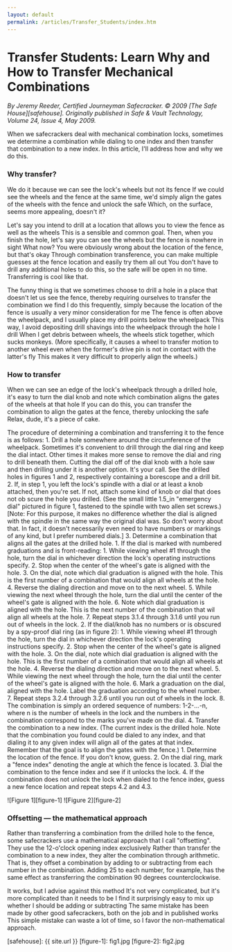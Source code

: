 ```yaml
---
layout: default
permalink: /articles/Transfer_Students/index.htm
---
```


# Transfer Students: Learn Why and How to Transfer Mechanical Combinations
*By Jeremy Reeder, Certified Journeyman Safecracker. © 2009 [The Safe
House][safehouse]. Originally published in _Safe & Vault Technology_, Volume
24, Issue 4, May 2009.*

When we safecrackers deal with mechanical combination locks, sometimes we
determine a combination while dialing to one index and then transfer that
combination to a new index. In this article, I'll address how and why we do
this.

### Why transfer?
We do it because we can see the lock's wheels but not its fence If we could
see the wheels and the fence at the same time, we'd simply align the gates of
the wheels with the fence and unlock the safe Which, on the surface, seems
more appealing, doesn't it?

Let's say you intend to drill at a location that allows you to view the fence
as well as the wheels This is a sensible and common goal.  Then, when you
finish the hole, let's say you can see the wheels but the fence is nowhere in
sight What now?  You were obviously wrong about the location of the fence,
but that's okay Through combination transference, you can make multiple
guesses at the fence location and easily try them all out You don't have to
drill any additional holes to do this, so the safe will be open in no time.
Transferring is cool like that.

The funny thing is that we sometimes choose to drill a hole in a place that
doesn't let us see the fence, thereby requiring ourselves to transfer the
combination we find I do this frequently, simply because the location of the
fence is usually a very minor consideration for me The fence is often above
the wheelpack, and I usually place my drill points below the wheelpack This
way, I avoid depositing drill shavings into the wheelpack through the hole I
drill When I get debris between wheels, the wheels stick together, which
sucks monkeys. (More specifically, it causes a wheel to transfer motion to
another wheel even when the former's drive pin is not in contact with the
latter's fly This makes it very difficult to properly align the wheels.)

### How to transfer
When we can see an edge of the lock's wheelpack through a drilled hole, it's
easy to turn the dial knob and note which combination aligns the gates of the
wheels at that hole If you can do this, you can transfer the combination to
align the gates at the fence, thereby unlocking the safe Relax, dude, it's a
piece of cake.

The procedure of determining a combination and transferring it to the fence is as follows:
    1. Drill a hole somewhere around the circumference of the wheelpack. Sometimes it's convenient to drill through the dial ring and keep the dial intact.  Other times it makes more sense to remove the dial and ring to drill beneath them. Cutting the dial off of the dial knob with a hole saw and then drilling under it is another option. It's your call. See the drilled holes in figures 1 and 2, respectively containing a borescope and a drill bit.
	 2. If, in step 1, you left the lock's spindle with a dial or at least a knob attached, then you're set. If not, attach some kind of knob or dial that does not ob    scure the hole you drilled. (See the small little 1.5_in "emergency dial" pictured in figure 1, fastened to the spindle with two allen set screws.) [Note: For this purpose, it makes no difference whether the dial is aligned with the spindle in the same way the original dial was. So don't worry about that. In fact, it doesn't necessarily even need to have numbers or markings of any kind, but I prefer numbered dials.]
    3. Determine a combination that aligns all the gates at the drilled hole.
        1. If the dial is marked with numbered graduations and is front-reading:
            1. While viewing wheel #1 through the hole, turn the dial in whichever direction the lock's operating instructions specify.
            2. Stop when the center of the wheel's gate is aligned with the hole.
            3. On the dial, note which dial graduation is aligned with the hole.  This is the first number of a combination that would align all wheels at the hole.
            4. Reverse the dialing direction and move on to the next wheel.
            5. While viewing the next wheel through the hole, turn the dial until the center of the wheel's gate is aligned with the hole.
            6. Note which dial graduation is aligned with the hole.  This is the next number of the combination that wil align all wheels at the hole.
            7. Repeat steps 3.1.4 through 3.1.6 until you run out of wheels in the lock.
        2. If the dial/knob has no numbers or is obscured by a spy-proof dial ring (as in figure 2):
            1. While viewing wheel #1 through the hole, turn the dial in whichever direction the lock's operating instructions specify.
            2. Stop when the center of the wheel's gate is aligned with the hole.
            3. On the dial, note which dial graduation is aligned with the hole.  This is the first number of a combination that would align all wheels at the hole.
            4. Reverse the dialing direction and move on to the next wheel.
            5. While viewing the next wheel through the hole, turn the dial until the center of the wheel's gate is aligned with the hole.
            6. Mark a graduation on the dial, aligned with the hole.  Label the graduation according to the wheel number.
            7. Repeat steps 3.2.4 through 3.2.6 until you run out of wheels in the lock.
            8. The combination is simply an ordered sequence of numbers:  1-2-...-n, where n is the number of wheels in the lock and the numbers in the combination correspond to the marks you've made on the dial.
    4. Transfer the combination to a new index. (The current index is the drilled hole.  Note that the combination you found could be dialed to any index, and that dialing it to any given index will align all of the gates at that index.  Remember that the goal is to align the gates with the fence.)
        1. Determine the location of the fence.  If you don't know, guess.
        2. On the dial ring, mark a "fence index" denoting the angle at which the fence is located.
        3. Dial the combination to the fence index and see if it unlocks the lock.
        4. If the combination does not unlock the lock when dialed to the fence index, guess a new fence location and repeat steps 4.2 and 4.3.

![Figure 1][figure-1]
![Figure 2][figure-2]

### Offsetting — the mathematical approach
Rather than transferring a combination from the drilled hole to the fence, some
safecrackers use a mathematical approach that I call "offsetting". They use the
12-o'clock opening index exclusively Rather than transfer the combination to
a new index, they alter the combination through arithmetic. That is, they
offset a combination by adding to or subtracting from each number in the
combination. Adding 25 to each number, for example, has the same effect as
transferring the combination 90 degrees counterclockwise.

It works, but I advise against this method It's not very complicated, but
it's more complicated than it needs to be I find it surprisingly easy to mix
up whether I should be adding or subtracting The same mistake has been made
by other good safecrackers, both on the job and in published works This
simple mistake can waste a lot of time, so I favor the non-mathematical
approach.


[safehouse]: {{ site.url }}
[figure-1]:  fig1.jpg
[figure-2]:  fig2.jpg
